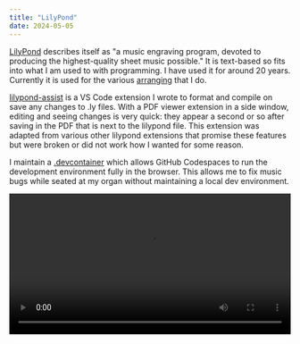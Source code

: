 ```yaml
---
title: "LilyPond"
date: 2024-05-05
---
```


[LilyPond](https://lilypond.org/) describes itself as "a music engraving program, devoted to producing the highest-quality sheet music possible." It is text-based so fits into what I am used to with programming. I have used it for around 20 years. Currently it is used for the various [arranging](https://github.com/maddyblue/lilypond) that I do.

[lilypond-assist](https://github.com/maddyblue/lilypond-assist) is a VS Code extension I wrote to format and compile on save any changes to .ly files. With a PDF viewer extension in a side window, editing and seeing changes is very quick: they appear a second or so after saving in the PDF that is next to the lilypond file. This extension was adapted from various other lilypond extensions that promise these features but were broken or did not work how I wanted for some reason.

I maintain a [.devcontainer](https://github.com/maddyblue/lilypond/tree/main/.devcontainer) which allows GitHub Codespaces to run the development environment fully in the browser. This allows me to fix music bugs while seated at my organ without maintaining a local dev environment.

<video controls width="100%">
    <source src="/public/media/lilypond-assist.webm">
</video>